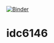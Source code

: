[![Binder](https://mybinder.org/badge_logo.svg)](https://mybinder.org/v2/gh/ecteodoro/idc6146/HEAD)
# idc6146
